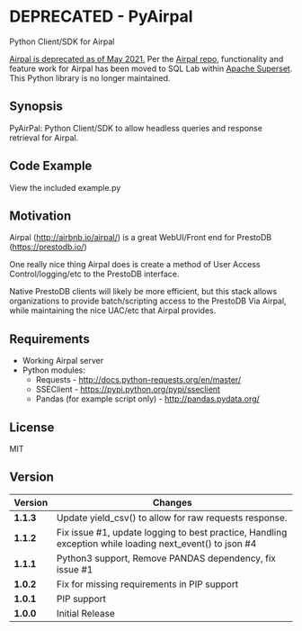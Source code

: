 # DEPRECATED - PyAirpal
Python Client/SDK for Airpal

[Airpal is deprecated as of May 2021.](https://github.com/airbnb/airpal/blob/master/README.md) Per the [Airpal repo](https://github.com/airbnb/airpal/), functionality and feature work for Airpal has been moved to SQL Lab within [Apache Superset](https://www.github.com/apache/superset). This Python library is no longer maintained.

## Synopsis

PyAirPal: Python Client/SDK to allow headless queries and response retrieval for Airpal.

## Code Example

View the included example.py

## Motivation

Airpal (http://airbnb.io/airpal/) is a great WebUI/Front end for PrestoDB (https://prestodb.io/)

One really nice thing Airpal does is create a method of User Access Control/logging/etc to the PrestoDB interface.

Native PrestoDB clients will likely be more efficient, but this stack allows organizations to provide batch/scripting 
access to the PrestoDB Via Airpal, while maintaining the nice UAC/etc that Airpal provides.

## Requirements

* Working Airpal server
* Python modules:
    * Requests - http://docs.python-requests.org/en/master/
    * SSEClient - https://pypi.python.org/pypi/sseclient
    * Pandas (for example script only) - http://pandas.pydata.org/

## License

MIT

## Version
Version | Changes
------- | --------
**1.1.3**| Update yield_csv() to allow for raw requests response.
**1.1.2**| Fix issue #1, update logging to best practice, Handling exception while loading next_event() to json #4
**1.1.1**| Python3 support, Remove PANDAS dependency, fix issue #1
**1.0.2**| Fix for missing requirements in PIP support
**1.0.1**| PIP support
**1.0.0**| Initial Release

